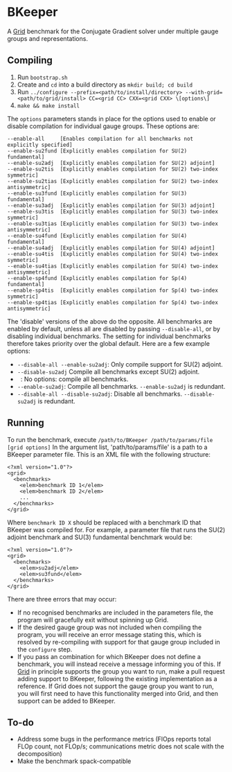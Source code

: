 # BKeeper
A [Grid](https://github.com/paboyle/Grid) benchmark for the Conjugate Gradient solver under multiple gauge groups and representations.

## Compiling
1) Run `bootstrap.sh`
2) Create and `cd` into a build directory as `mkdir build; cd build`
3) Run `../configure --prefix=<path/to/install/directory> --with-grid=<path/to/grid/install> CC=<grid CC> CXX=<grid CXX> \[options\]`
4) `make && make install`

The `options` parameters stands in place for the options used to enable or disable compilation for individual gauge groups. These options are:
```
--enable-all     [Enables compilation for all benchmarks not explicitly specified]
--enable-su2fund [Explicitly enables compilation for SU(2) fundamental]
--enable-su2adj  [Explicitly enables compilation for SU(2) adjoint]
--enable-su2tis  [Explicitly enables compilation for SU(2) two-index symmetric]
--enable-su2tias [Explicitly enables compilation for SU(2) two-index antisymmetric]
--enable-su3fund [Explicitly enables compilation for SU(3) fundamental]
--enable-su3adj  [Explicitly enables compilation for SU(3) adjoint]
--enable-su3tis  [Explicitly enables compilation for SU(3) two-index symmetric]
--enable-su3tias [Explicitly enables compilation for SU(3) two-index antisymmetric]
--enable-su4fund [Explicitly enables compilation for SU(4) fundamental]
--enable-su4adj  [Explicitly enables compilation for SU(4) adjoint]
--enable-su4tis  [Explicitly enables compilation for SU(4) two-index symmetric]
--enable-su4tias [Explicitly enables compilation for SU(4) two-index antisymmetric]
--enable-sp4fund [Explicitly enables compilation for Sp(4) fundamental]
--enable-sp4tis  [Explicitly enables compilation for Sp(4) two-index symmetric]
--enable-sp4tias [Explicitly enables compilation for Sp(4) two-index antisymmetric]
```
The 'disable' versions of the above do the opposite. All benchmarks are enabled by default, unless all are disabled by passing `--disable-all`, or by disabling individual benchmarks. The setting for individual benchmarks therefore takes priority over the global default.
Here are a few example options:
- `--disable-all --enable-su2adj`: Only compile support for SU(2) adjoint.
- `--disable-su2adj` Compile all benchmarks except SU(2) adjoint.
- ` `: No options: compile all benchmarks.
- `--enable-su2adj`: Compile all benchmarks. `--enable-su2adj` is redundant.
- `--disable-all --disable-su2adj`: Disable all benchmarks. `--disable-su2adj` is redundant.

## Running
To run the benchmark, execute
`/path/to/BKeeper /path/to/params/file [grid options]`
In the argument list, 'path/to/params/file' is a path to a BKeeper parameter file. This is an XML file with the following structure:
```
<?xml version="1.0"?>
<grid>
  <benchmarks>
    <elem>benchmark ID 1</elem>
    <elem>benchmark ID 2</elem>
    ...
  </benchmarks>
</grid>
```
Where `benchmark ID X` should be replaced with a benchmark ID that BKeeper was compiled for. For example, a parameter file that runs the SU(2) adjoint benchmark and SU(3) fundamental benchmark would be:
```
<?xml version="1.0"?>
<grid>
  <benchmarks>
    <elem>su2adj</elem>
    <elem>su3fund</elem>
  </benchmarks>
</grid> 
```

There are three errors that may occur:
- If no recognised benchmarks are included in the parameters file, the program will gracefully exit without spinning up Grid.
- If the desired gauge group was not included when compiling the program, you will receive an error message stating this, which is resolved by re-compiling with support for that gauge group included in the `configure` step.
- If you pass an combination for which BKeeper does not define a benchmark, you will instead receive a message informing you of this. If [Grid](https://github.com/paboyle/Grid) in principle supports the group you want to run, make a pull request adding support to BKeeper, following the existing implementation as a reference. If Grid does not support the gauge group you want to run, you will first need to have this functionality merged into Grid, and then support can be added to BKeeper.

## To-do
- Address some bugs in the performance metrics (FlOps reports total FLOp count, not FLOp/s; communications metric does not scale with the decomposition)
- Make the benchmark spack-compatible
